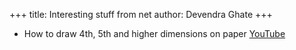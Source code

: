 +++
title: Interesting stuff from net
author: Devendra Ghate
+++

- How to draw 4th, 5th and higher dimensions on paper [YouTube](https://www.youtube.com/watch?v=Q_B5GpsbSQw)
